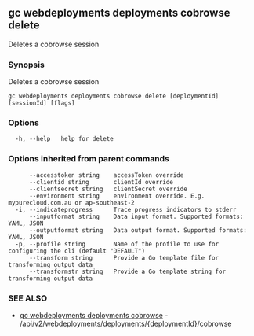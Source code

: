 ## gc webdeployments deployments cobrowse delete

Deletes a cobrowse session

### Synopsis

Deletes a cobrowse session

```
gc webdeployments deployments cobrowse delete [deploymentId] [sessionId] [flags]
```

### Options

```
  -h, --help   help for delete
```

### Options inherited from parent commands

```
      --accesstoken string    accessToken override
      --clientid string       clientId override
      --clientsecret string   clientSecret override
      --environment string    environment override. E.g. mypurecloud.com.au or ap-southeast-2
  -i, --indicateprogress      Trace progress indicators to stderr
      --inputformat string    Data input format. Supported formats: YAML, JSON
      --outputformat string   Data output format. Supported formats: YAML, JSON
  -p, --profile string        Name of the profile to use for configuring the cli (default "DEFAULT")
      --transform string      Provide a Go template file for transforming output data
      --transformstr string   Provide a Go template string for transforming output data
```

### SEE ALSO

* [gc webdeployments deployments cobrowse](gc_webdeployments_deployments_cobrowse.html)	 - /api/v2/webdeployments/deployments/{deploymentId}/cobrowse


